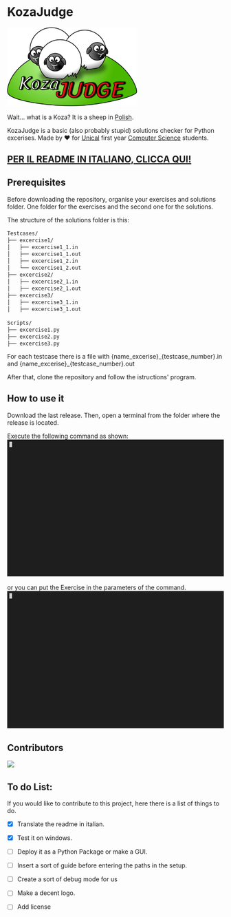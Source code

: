 # KozaJudge

<!--- ![Logo](/multimedia/LOGO.png) --->
<img src="multimedia/LOGO.png" width=60% >

Wait... what is a Koza? It is a sheep in [Polish](https://en.wiktionary.org/wiki/koza#Polish).

KozaJudge is a basic (also probably stupid) solutions checker for Python excerises. Made by :heart: for [Unical](https://www.unical.it) first year [Computer Science](https://informatica.unical.it/) students. 

## [PER IL README IN ITALIANO, CLICCA QUI!](/README_it-IT.md)

## Prerequisites

Before downloading the repository, organise your exercises and solutions folder. 
One folder for the exercises and the second one for the solutions.

The structure of the solutions folder is this:
```
Testcases/
├── excercise1/
│   ├── excercise1_1.in
│   ├── excercise1_1.out
│   ├── excercise1_2.in
│   └── excercise1_2.out
├── excercise2/
│   ├── excercise2_1.in
│   ├── excercise2_1.out
├── excercise3/
│   ├── excercise3_1.in
│   ├── excercise3_1.out

Scripts/
├── excercise1.py
├── excercise2.py
├── excercise3.py
```
For each testcase there is a file with {name_excerise}\_{testcase_number}.in and {name_excerise}_{testcase_number}.out

After that, clone the repository and follow the istructions' program.


## How to use it

Download the last release. Then, open a terminal from the folder where the release is located. 

Execute the following command as shown: 
<img src="multimedia/gifs/k2.gif">


or you can put the Exercise in the parameters of the command.
<img src="multimedia/gifs/k1.gif">

## Contributors
<a href="https://github.com/gabrielegrillo/KozaJudge/graphs/contributors">
  <img src="https://contrib.rocks/image?repo=gabrielegrillo/KozaJudge" height="50"/>
</a>

## To do List: 

If you would like to contribute to this project, here there is a list of things to do.

- [X] Translate the readme in italian.

- [X] Test it on windows.
      
- [ ] Deploy it as a Python Package or make a GUI.

- [ ] Insert a sort of guide before entering the paths in the setup. 

- [ ] Create a sort of debug mode for us

- [ ] Make a decent logo.

- [ ] Add license

